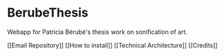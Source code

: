 # BerubeThesis
Webapp for Patricia Bérubé's thesis work on sonification of art.

[[Email Repository]]
[[How to install]]
[[Technical Architecture]]
[[Credits]]

